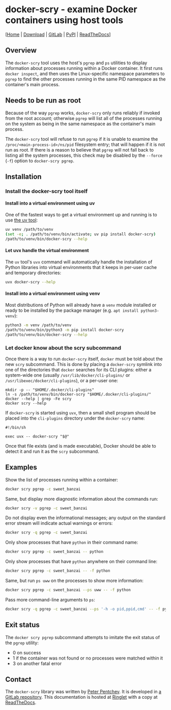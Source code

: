 <!--
SPDX-FileCopyrightText: Peter Pentchev <roam@ringlet.net>
SPDX-License-Identifier: BSD-2-Clause
-->

# docker-scry - examine Docker containers using host tools

\[[Home][ringlet-home] | [Download](download.md) | [GitLab][gitlab] | [PyPI][pypi] | [ReadTheDocs][readthedocs]\]

## Overview

The `docker-scry` tool uses the host's `pgrep` and `ps` utilities to
display information about processes running within a Docker container.
It first runs `docker inspect`, and then uses the Linux-specific namespace
parameters to `pgrep` to find the other processes running in
the same PID namespace as the container's main process.

## Needs to be run as root

Because of the way `pgrep` works, `docker-scry` only runs reliably if
invoked from the root account; otherwise `pgrep` will list all of
the processes running on the system as being in the same namespace as
the container's main process.

The `docker-scry` tool will refuse to run `pgrep` if it is unable to
examine the `/proc/<main-process-id>/ns/pid` filesystem entry; that will
happen if it is not run as root.
If there is a reason to believe that `pgrep` will not fall back to
listing all the system processes, this check may be disabled by
the `--force` (`-f`) option to `docker-scry pgrep`.

## Installation

### Install the docker-scry tool itself

#### Install into a virtual environment using uv

One of the fastest ways to get a virtual environment up and running is to
use [the uv tool][astral-uv]:

``` sh
uv venv /path/to/venv
(set -e; . /path/to/venv/bin/activate; uv pip install docker-scry)
/path/to/venv/bin/docker-scry --help
```

#### Let uvx handle the virtual environment

The `uv` tool's `uvx` command will automatically handle the installation of
Python libraries into virtual environments that it keeps in per-user cache and
temporary directories:

``` sh
uvx docker-scry --help
```

#### Install into a virtual environment using venv

Most distributions of Python will already have a `venv` module installed or
ready to be installed by the package manager (e.g. `apt install python3-venv`):

``` sh
python3 -m venv /path/to/venv
/path/to/venv/bin/python3 -m pip install docker-scry
/path/to/venv/bin/docker-scry --help
```

### Let docker know about the scry subcommand

Once there is a way to run `docker-scry` itself, `docker` must be told about
the new `scry` subcommand.
This is done by placing a `docker-scry` symlink into one of the directories that
`docker` searches for its CLI plugins: either a system-wide one (usually
`/usr/lib/docker/cli-plugins/` or `/usr/libexec/docker/cli-plugins`), or
a per-user one:

```
mkdir -p -- "$HOME/.docker/cli-plugins"
ln -s /path/to/venv/bin/docker-scry "$HOME/.docker/cli-plugins/"
docker --help | grep -Fe scry
docker scry --help
```

If `docker-scry` is started using `uvx`, then a small shell program should be
placed into the `cli-plugins` directory under the `docker-scry` name:

```
#!/bin/sh

exec uvx -- docker-scry "$@"
```

Once that file exists (and is made executable), Docker should be able to
detect it and run it as the `scry` subcommand.

## Examples

Show the list of processes running within a container:

``` sh
docker scry pgrep -c sweet_banzai
```

Same, but display more diagnostic information about the commands run:

``` sh
docker scry -v pgrep -c sweet_banzai
```

Do not display even the informational messages; any output on
the standard error stream will indicate actual warnings or errors:

``` sh
docker scry -q pgrep -c sweet_banzai
```

Only show processes that have `python` in their command name:

``` sh
docker scry pgrep -c sweet_banzai -- python
```

Only show processes that have `python` anywhere on their command line:

``` sh
docker scry pgrep -c sweet_banzai -- -f python
```

Same, but run `ps uww` on the processes to show more information:

``` sh
docker scry pgrep -c sweet_banzai --ps uww -- -f python
```

Pass more command-line arguments to `ps`:

``` sh
docker scry -q pgrep -c sweet_banzai --ps '-h -o pid,ppid,cmd' -- -f python
```

## Exit status

The `docker scry pgrep` subcommand attempts to imitate the exit status of
the `pgrep` utility:

- 0 on success
- 1 if the container was not found or no processes were matched within it
- 3 on another fatal error

## Contact

The `docker-scry` library was written by [Peter Pentchev][roam].
It is developed in [a GitLab repository][gitlab].
This documentation is hosted at [Ringlet][ringlet-home] with a copy at [ReadTheDocs][readthedocs].

[roam]: mailto:roam@ringlet.net "Peter Pentchev"
[gitlab]: https://gitlab.com/ppentchev/docker-scry "The docker-scry GitLab repository"
[pypi]: https://pypi.org/project/docker-scry/ "The docker-scry Python Package Index page"
[readthedocs]: https://docker-scry.readthedocs.io/ "The docker-scry ReadTheDocs page"
[ringlet-home]: https://devel.ringlet.net/sysutils/docker-scry/ "The Ringlet docker-scry homepage"

[astral-uv]: https://astral.sh/uv "uv - an extremely fast Python package and project manager"
